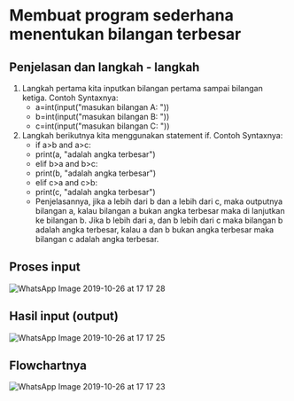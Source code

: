 # Membuat program sederhana menentukan bilangan terbesar

## Penjelasan dan langkah - langkah 
1. Langkah pertama kita inputkan bilangan pertama sampai bilangan ketiga. Contoh Syntaxnya:
   - a=int(input("masukan bilangan A: "))
   - b=int(input("masukan bilangan B: "))
   - c=int(input("masukan bilangan C: "))
2. Langkah berikutnya kita menggunakan statement if. Contoh Syntaxnya:
   - if a>b and a>c:
   - print(a, "adalah angka terbesar")
   - elif b>a and b>c:
   - print(b, "adalah angka terbesar")
   - elif c>a and c>b:
   - print(c, "adalah angka terbesar")
   - Penjelasannya, jika a lebih dari b dan a lebih dari c, maka outputnya bilangan a, kalau bilangan a bukan angka terbesar maka di lanjutkan ke bilangan b. Jika b lebih dari a, dan b lebih dari c maka bilangan b adalah angka terbesar, kalau a dan b bukan angka terbesar maka bilangan c adalah angka terbesar. 

## Proses input 
![WhatsApp Image 2019-10-26 at 17 17 28](https://user-images.githubusercontent.com/56240498/67618180-1530cf00-f816-11e9-9c19-2f6f299508e1.jpeg)
## Hasil input (output)
![WhatsApp Image 2019-10-26 at 17 17 25](https://user-images.githubusercontent.com/56240498/67618182-1a8e1980-f816-11e9-8b8e-9a5af846fd66.jpeg)
## Flowchartnya
![WhatsApp Image 2019-10-26 at 17 17 23](https://user-images.githubusercontent.com/56240498/67618176-04805900-f816-11e9-8e32-1006d4f72e11.jpeg)
